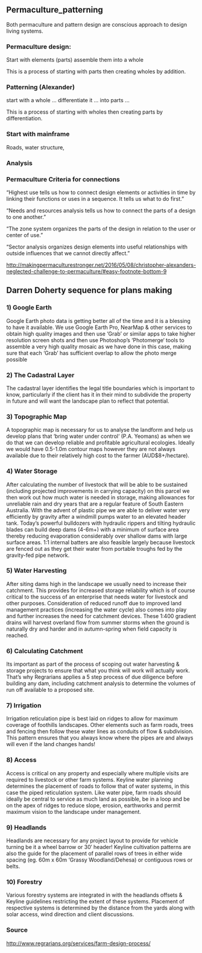 ## Permaculture_patterning

Both permaculture and pattern design are conscious approach to design living systems.

### Permaculture design: 
Start with elements (parts)
assemble them
into a whole

This is a process of starting with parts then creating wholes by addition.

### Patterning (Alexander)

start with a whole ...
differentiate it ...
into parts ...

This is a process of starting with wholes then creating parts by differentiation.

### Start with mainframe

Roads, water structure, 

### Analysis

### Permaculture Criteria for connections

“Highest use tells us how to connect design elements or activities in time by linking their functions or uses in a sequence. It tells us what to do first.”

“Needs and resources analysis tells us how to connect the parts of a design to one another.”

“The zone system organizes the parts of the design in relation to the user or center of use.”

“Sector analysis organizes design elements into useful relationships with outside influences that we cannot directly affect.”


http://makingpermaculturestronger.net/2016/05/08/christopher-alexanders-neglected-challenge-to-permaculture/#easy-footnote-bottom-9


## Darren Doherty sequence for plans making

### 1) Google Earth

Google Earth photo data is getting better all of the time and it is a blessing to have it available. We use Google Earth Pro, NearMap & other services to obtain high quality images and then use ‘Grab’ or similar apps to take higher resolution screen shots and then use Photoshop’s ‘Photomerge‘ tools to assemble a very high quality mosaic as we have done in this case, making sure that each ‘Grab’ has sufficient overlap to allow the photo merge possible

### 2) The Cadastral Layer

The cadastral layer identifies the legal title boundaries which is important to know, particularly if the client has it in their mind to subdivide the property in future and will want the landscape plan to reflect that potential.

### 3) Topographic Map

A topographic map is necessary for us to analyse the landform and help us develop plans that ‘bring water under control‘ (P.A. Yeomans) as when we do that we can develop reliable and profitable agricultural ecologies. Ideally we would have 0.5-1.0m contour maps however they are not always available due to their relatively high cost to the farmer (AUD$8+/hectare).

### 4) Water Storage

After calculating the number of livestock that will be able to be sustained (including projected improvements in carrying capacity) on this parcel we then work out how much water is needed in storage, making allowances for unreliable rain and dry years that are a regular feature of South Eastern Australia. With the advent of plastic pipe we are able to deliver water very efficiently by gravity after a windmill pumps water to an elevated header tank. Today’s powerful bulldozers with hydraulic rippers and tilting hydraulic blades can build deep dams (4-6m+) with a minimum of surface area thereby reducing evaporation considerably over shallow dams with large surface areas. 1:1 internal batters are also feasible largely because livestock are fenced out as they get their water from portable troughs fed by the gravity-fed pipe network.

### 5) Water Harvesting

After siting dams high in the landscape we usually need to increase their catchment. This provides for increased storage reliability which is of course critical to the success of an enterprise that needs water for livestock and other purposes. Consideration of reduced runoff due to improved land management practices (increasing the water cycle) also comes into play and further increases the need for catchment devices. These 1:400 gradient drains will harvest overland flow from summer storms when the ground is naturally dry and harder and in autumn-spring when field capacity is reached.

### 6) Calculating Catchment

Its important as part of the process of scoping out water harvesting & storage projects to ensure that what you think will work will actually work. That’s why Regrarians applies a 5 step process of due diligence before building any dam, including catchment analysis to determine the volumes of run off available to a proposed site.


### 7) Irrigation

Irrigation reticulation pipe is best laid on ridges to allow for maximum coverage of foothills landscapes. Other elements such as farm roads, trees and fencing then follow these water lines as conduits of flow & subdivision. This pattern ensures that you always know where the pipes are and always will even if the land changes hands!


### 8) Access

Access is critical on any property and especially where multiple visits are required to livestock or other farm systems. Keyline water planning determines the placement of roads to follow that of water systems, in this case the piped reticulation system. Like water pipe, farm roads should ideally be central to service as much land as possible, be in a loop and be on the apex of ridges to reduce slope, erosion, earthworks and permit maximum vision to the landscape under management.

### 9) Headlands

Headlands are necessary for any project layout to provide for vehicle turning be it a wheel barrow or 30′ header! Keyline cultivation patterns are also the guide for the placement of parallel rows of trees in either wide spacing (eg. 60m x 60m ‘Grassy Woodland/Dehesa) or contiguous rows or belts.

### 10) Forestry

Various forestry systems are integrated in with the headlands offsets & Keyline guidelines restricting the extent of these systems. Placement of respective systems is determined by the distance from the yards along with solar access, wind direction and client discussions.

### Source

http://www.regrarians.org/services/farm-design-process/
